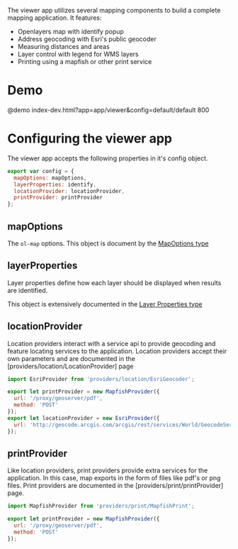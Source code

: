 <!--

@page start.configure.viewer Viewer App
@parent start.configure
@outline 2

-->

The viewer app utilizes several mapping components to build a complete mapping application. It features:

 * Openlayers map with identify popup
 * Address geocoding with Esri's public geocoder
 * Measuring distances and areas
 * Layer control with legend for WMS layers
 * Printing using a mapfish or other print service

# Demo

@demo index-dev.html?app=app/viewer&config=default/default 800

# Configuring the viewer app

The viewer app accepts the following properties in it's config object.

```javascript
export var config = {
  mapOptions: mapOptions,
  layerProperties: identify,
  locationProvider: locationProvider,
  printProvider: printProvider
};
```

## mapOptions

The `ol-map` options. This object is document by the [MapOptions type](geocola.types.MapOptions)

## layerProperties

Layer properties define how each layer should be displayed when results are identified.

This object is extensively documented in the [Layer Properties type](geocola.types.LayerPropertiesObject)

## locationProvider

Location providers interact with a service api to provide geocoding and feature locating services to the application. Location providers accept their own parameters and are documented in the [providers/location/LocationProvider] page

```javascript
import EsriProvider from 'providers/location/EsriGeocoder';

export let printProvider = new MapfishProvider({
  url: '/proxy/geoserver/pdf',
  method: 'POST'
});
export let locationProvider = new EsriProvider({
  url: 'http://geocode.arcgis.com/arcgis/rest/services/World/GeocodeServer/'
});
```

## printProvider

Like location providers, print providers provide extra services for the application. In this case, map exports in the form of files like pdf's or png files. Print providers are documented in the [providers/print/printProvider] page.

```javascript
import MapfishProvider from 'providers/print/MapfishPrint';

export let printProvider = new MapfishProvider({
  url: '/proxy/geoserver/pdf',
  method: 'POST'
});
```
